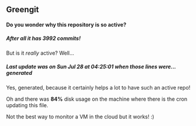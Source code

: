 ## Greengit

#### Do you wonder why this repository is so active?

##### After all it has 3992 commits!

But is it *really* active? Well...

##### Last update was on Sun Jul 28 at 04:25:01 when those lines were... generated

Yes, generated, because it certainly helps a lot to have such an active repo!

Oh and there was **84%** disk usage on the machine
where there is the cron updating this file.

Not the best way to monitor a VM in the cloud but it works! :)
